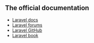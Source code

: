 The official documentation
--------------------------
- [Laravel docs][docs]
- [Laravel forums][forums]
- [Laravel GitHub][github]
- [Laravel book][book]

[docs]: http://laravel.com/docs
[forums]: http://laravel.io/forum
[github]: https://github.com/laravel/laravel
[book]: https://leanpub.com/laravel 
